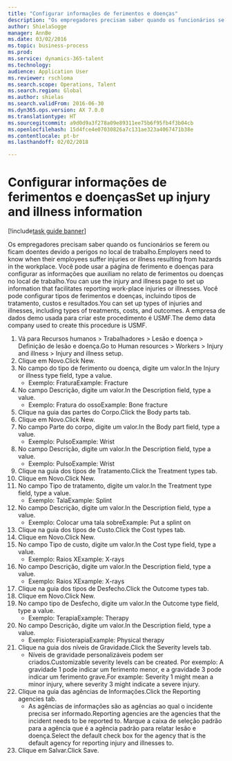 ```yaml
--- 
title: "Configurar informações de ferimentos e doenças"
description: "Os empregadores precisam saber quando os funcionários se ferem ou ficam doentes devido a perigos no local de trabalho."
author: ShielaSogge
manager: AnnBe
ms.date: 03/02/2016
ms.topic: business-process
ms.prod: 
ms.service: dynamics-365-talent
ms.technology: 
audience: Application User
ms.reviewer: rschloma
ms.search.scope: Operations, Talent
ms.search.region: Global
ms.author: shielas
ms.search.validFrom: 2016-06-30
ms.dyn365.ops.version: AX 7.0.0
ms.translationtype: HT
ms.sourcegitcommit: a9d0d9a3f278a09e89311ee75b6f95fb4f3b04cb
ms.openlocfilehash: 15d4fce4e07030826a7c131ae323a4067471b38e
ms.contentlocale: pt-br
ms.lasthandoff: 02/02/2018

---
```

# <a name="set-up-injury-and-illness-information"></a><span data-ttu-id="8846a-103">Configurar informações de ferimentos e doenças</span><span class="sxs-lookup"><span data-stu-id="8846a-103">Set up injury and illness information</span></span>

[!include[task guide banner](../../includes/task-guide-banner.md)]

<span data-ttu-id="8846a-104">Os empregadores precisam saber quando os funcionários se ferem ou ficam doentes devido a perigos no local de trabalho.</span><span class="sxs-lookup"><span data-stu-id="8846a-104">Employers need to know when their employees suffer injuries or illness resulting from hazards in the workplace.</span></span> <span data-ttu-id="8846a-105">Você pode usar a página de ferimento e doenças para configurar as informações que auxiliam no relato de ferimentos ou doenças no local de trabalho.</span><span class="sxs-lookup"><span data-stu-id="8846a-105">You can use the injury and illness page to set up information that facilitates reporting work-place injuries or illnesses.</span></span> <span data-ttu-id="8846a-106">Você pode configurar tipos de ferimentos e doenças, incluindo tipos de tratamento, custos e resultados.</span><span class="sxs-lookup"><span data-stu-id="8846a-106">You can set up types of injuries and illnesses, including types of treatments, costs, and outcomes.</span></span> <span data-ttu-id="8846a-107">A empresa de dados demo usada para criar este procedimento é USMF.</span><span class="sxs-lookup"><span data-stu-id="8846a-107">The demo data company used to create this procedure is USMF.</span></span>

1. <span data-ttu-id="8846a-108">Vá para Recursos humanos > Trabalhadores > Lesão e doença > Definição de lesão e doença.</span><span class="sxs-lookup"><span data-stu-id="8846a-108">Go to Human resources > Workers > Injury and illness > Injury and illness setup.</span></span>
2. <span data-ttu-id="8846a-109">Clique em Novo.</span><span class="sxs-lookup"><span data-stu-id="8846a-109">Click New.</span></span>
3. <span data-ttu-id="8846a-110">No campo do tipo de ferimento ou doença, digite um valor.</span><span class="sxs-lookup"><span data-stu-id="8846a-110">In the Injury or illness type field, type a value.</span></span>
    * <span data-ttu-id="8846a-111">Exemplo: Fratura</span><span class="sxs-lookup"><span data-stu-id="8846a-111">Example: Fracture</span></span>  
4. <span data-ttu-id="8846a-112">No campo Descrição, digite um valor.</span><span class="sxs-lookup"><span data-stu-id="8846a-112">In the Description field, type a value.</span></span>
    * <span data-ttu-id="8846a-113">Exemplo: Fratura do osso</span><span class="sxs-lookup"><span data-stu-id="8846a-113">Example: Bone fracture</span></span>  
5. <span data-ttu-id="8846a-114">Clique na guia das partes do Corpo.</span><span class="sxs-lookup"><span data-stu-id="8846a-114">Click the Body parts tab.</span></span>
6. <span data-ttu-id="8846a-115">Clique em Novo.</span><span class="sxs-lookup"><span data-stu-id="8846a-115">Click New.</span></span>
7. <span data-ttu-id="8846a-116">No campo Parte do corpo, digite um valor.</span><span class="sxs-lookup"><span data-stu-id="8846a-116">In the Body part field, type a value.</span></span>
    * <span data-ttu-id="8846a-117">Exemplo: Pulso</span><span class="sxs-lookup"><span data-stu-id="8846a-117">Example: Wrist</span></span>  
8. <span data-ttu-id="8846a-118">No campo Descrição, digite um valor.</span><span class="sxs-lookup"><span data-stu-id="8846a-118">In the Description field, type a value.</span></span>
    * <span data-ttu-id="8846a-119">Exemplo: Pulso</span><span class="sxs-lookup"><span data-stu-id="8846a-119">Example: Wrist</span></span>  
9. <span data-ttu-id="8846a-120">Clique na guia dos tipos de Tratamento.</span><span class="sxs-lookup"><span data-stu-id="8846a-120">Click the Treatment types tab.</span></span>
10. <span data-ttu-id="8846a-121">Clique em Novo.</span><span class="sxs-lookup"><span data-stu-id="8846a-121">Click New.</span></span>
11. <span data-ttu-id="8846a-122">No campo Tipo de tratamento, digite um valor.</span><span class="sxs-lookup"><span data-stu-id="8846a-122">In the Treatment type field, type a value.</span></span>
    * <span data-ttu-id="8846a-123">Exemplo: Tala</span><span class="sxs-lookup"><span data-stu-id="8846a-123">Example: Splint</span></span>  
12. <span data-ttu-id="8846a-124">No campo Descrição, digite um valor.</span><span class="sxs-lookup"><span data-stu-id="8846a-124">In the Description field, type a value.</span></span>
    * <span data-ttu-id="8846a-125">Exemplo: Colocar uma tala sobre</span><span class="sxs-lookup"><span data-stu-id="8846a-125">Example: Put a splint on</span></span>  
13. <span data-ttu-id="8846a-126">Clique na guia dos tipos de Custo.</span><span class="sxs-lookup"><span data-stu-id="8846a-126">Click the Cost types tab.</span></span>
14. <span data-ttu-id="8846a-127">Clique em Novo.</span><span class="sxs-lookup"><span data-stu-id="8846a-127">Click New.</span></span>
15. <span data-ttu-id="8846a-128">No campo Tipo de custo, digite um valor.</span><span class="sxs-lookup"><span data-stu-id="8846a-128">In the Cost type field, type a value.</span></span>
    * <span data-ttu-id="8846a-129">Exemplo: Raios X</span><span class="sxs-lookup"><span data-stu-id="8846a-129">Example: X-rays</span></span>  
16. <span data-ttu-id="8846a-130">No campo Descrição, digite um valor.</span><span class="sxs-lookup"><span data-stu-id="8846a-130">In the Description field, type a value.</span></span>
    * <span data-ttu-id="8846a-131">Exemplo: Raios X</span><span class="sxs-lookup"><span data-stu-id="8846a-131">Example: X-rays</span></span>  
17. <span data-ttu-id="8846a-132">Clique na guia dos tipos de Desfecho.</span><span class="sxs-lookup"><span data-stu-id="8846a-132">Click the Outcome types tab.</span></span>
18. <span data-ttu-id="8846a-133">Clique em Novo.</span><span class="sxs-lookup"><span data-stu-id="8846a-133">Click New.</span></span>
19. <span data-ttu-id="8846a-134">No campo tipo de Desfecho, digite um valor.</span><span class="sxs-lookup"><span data-stu-id="8846a-134">In the Outcome type field, type a value.</span></span>
    * <span data-ttu-id="8846a-135">Exemplo: Terapia</span><span class="sxs-lookup"><span data-stu-id="8846a-135">Example: Therapy</span></span>  
20. <span data-ttu-id="8846a-136">No campo Descrição, digite um valor.</span><span class="sxs-lookup"><span data-stu-id="8846a-136">In the Description field, type a value.</span></span>
    * <span data-ttu-id="8846a-137">Exemplo: Fisioterapia</span><span class="sxs-lookup"><span data-stu-id="8846a-137">Example: Physical therapy</span></span>  
21. <span data-ttu-id="8846a-138">Clique na guia dos níveis de Gravidade.</span><span class="sxs-lookup"><span data-stu-id="8846a-138">Click the Severity levels tab.</span></span>
    * <span data-ttu-id="8846a-139">Níveis de gravidade personalizáveis podem ser criados.</span><span class="sxs-lookup"><span data-stu-id="8846a-139">Customizable severity levels can be created.</span></span> <span data-ttu-id="8846a-140">Por exemplo: A gravidade 1 pode indicar um ferimento menor, e a gravidade 3 pode indicar um ferimento grave.</span><span class="sxs-lookup"><span data-stu-id="8846a-140">For example: Severity 1 might mean a minor injury, where severity 3 might indicate a severe injury.</span></span>  
22. <span data-ttu-id="8846a-141">Clique na guia das agências de Informações.</span><span class="sxs-lookup"><span data-stu-id="8846a-141">Click the Reporting agencies tab.</span></span>
    * <span data-ttu-id="8846a-142">As agências de informações são as agências ao qual o incidente precisa ser informado.</span><span class="sxs-lookup"><span data-stu-id="8846a-142">Reporting agencies are the agencies that the incident needs to be reported to.</span></span> <span data-ttu-id="8846a-143">Marque a caixa de seleção padrão para a agência que é a agência padrão para relatar lesão e doença.</span><span class="sxs-lookup"><span data-stu-id="8846a-143">Select the default check box for the agency that is the default agency for reporting injury and illnesses to.</span></span>  
23. <span data-ttu-id="8846a-144">Clique em Salvar.</span><span class="sxs-lookup"><span data-stu-id="8846a-144">Click Save.</span></span>



